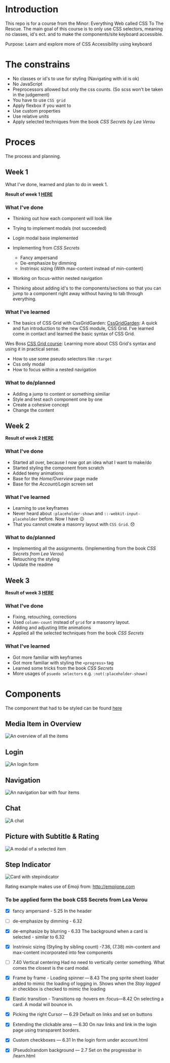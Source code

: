 # Introduction
This repo is for a course from the Minor: Everything Web called CSS To The Rescue.
The main goal of this course is to only use CSS selectors, meaning no classes, id's ect. and to make the components/site keyboard accessible.


Purpose:
Learn and explore more of CSS
Accessibility using keyboard

# The constrains
- No classes or id's to use for styling (Navigating with id  is ok)
- No JavaScript
- Preprocessors allowed but only the css counts. (So scss won't be taken in the judgement)
- You have to use `CSS grid`
- Apply flexbox if you want to
- Use custom properties
- Use relative units
- Apply selected techniques from the book *CSS Secrets by Lea Verou*

# Proces
The process and planning.


## Week 1
What I've done, learned and plan to do in week 1.

**Result of week 1 [HERE](https://kyunwang.github.io/hva-css-minor/week1/)**

### What I've done
- Thinking out how each component will look like

- Trying to implement modals (not succeeded)
- Login modal base implemented

- Implementing from *CSS Secrets*
	- Fancy ampersand
	- De-emphasize by dimming
	- Instrinsic sizing (With max-content instead of min-content)

- Working on focus-within nested navigation

- Thinking about adding id's to the components/sections so that you can jump to a component right away without having to tab through everything.

### What I've learned
- The basics of CSS Grid with CssGridGarden:
[CssGridGarden](http://cssgridgarden.com/):
A quick and fun introduction to the new CSS module, CSS Grid. I've learned come in contact and learned the basic syntax of CSS Grid.

Wes Boss [CSS Grid course](https://cssgrid.io):
Learning more about CSS Grid's syntax and using it in practical sense.

- How to use some pseudo selectors like `:target`
- Css only modal
- How to focus within a nested navigation

### What to do/planned
- Adding a jump to content or something similiar
- Style and test each component one by one
- Create a cohesive concept
- Change the content

## Week 2

**Result of week 2 [HERE](https://kyunwang.github.io/hva-css-minor/week2/)**

### What I've done
- Started all over, because I now got an idea what I want to make/do
- Started styling the component from scratch
- Added teeny animations
- Base for the *Home/Overview* page made
- Base for the *Account/Login* screen set

### What I've learned
- Learning to use keyframes
- Never heard about `:placeholder-shown` and `::-webkit-input-placeholder` before. Now I have 😉
- That you cannot create a masonry layout with `CSS Grid`. 😞

### What to do/planned
- Implementing all the assignments. (Implementing from the book *CSS Secrets from Lea Verou*)
- Retouching the styling
- Update the readme

## Week 3

**Result of week 3 [HERE](https://kyunwang.github.io/hva-css-minor/app/)**

### What I've done
- Fixing, retouching, corrections
- Used `column-count` instead of `grid` for a masonry layout.
- Adding and adjusting little animations
- Applied all the selected techniques from the book *CSS Secrets*

### What I've learned
- Got more familiar with keyframes
- Got more familiar with styling the `<progress>` tag
- Learned some tricks from the book *CSS Secrets*
- More usages of `psuedo selectors` e.g. `:not(:placeholder-shown)`

# Components
The component that had to be styled can be found [here](https://github.com/kyunwang/hva-css-minor/tree/master/components)

## Media Item in Overview
![An overview of all the items][home]
## Login
![An login form][login]

## Navigation
![An navigation bar with four items][navigation]

## Chat
![A chat][chat]

## Picture with Subtitle & Rating
![A modal of a selected item][pic-sub]

## Step Indicator
![Card with stepindicator][step-indi]

Rating example makes use of Emoji from: http://emojione.com

### To be applied form the book **CSS Secrets from Lea Verou**

- [x] fancy ampersand - 5.25
In the header
- [ ] de-emphasize by dimming - 6.32
- [x] de-emphasize by blurring - 6.33 
The background when a card is selected - similar to 6.32
- [x] Instrinsic sizing (Styling by sibling count) -7.36, (7.38)
min-content and max-content incorporated into few components
- [ ] 7.40 Vertical centering
Had no need to vertically center something. What comes the closest is the card modal.

- [x] Frame by frame - Loading spinner — 8.43
The png sprite sheet loader added to mimic the loading of logging in. Shows when the *Stay logged in* checkbox is checked to mimic the loading
- [x] Elastic transition - Transitions op :hovers en :focus—8.42
On selecting a card. A modal will bounce in.
- [x] Picking the right Cursor — 6.29
Default on links and set on buttons
- [x] Extending the clickable area — 6.30
On nav links and link in the login page using transparent borders.
- [x] Custom checkboxes — 6.31
In the login form under account.html
- [x] (Pseudo)random background — 2.7
Set on the progressbar in /learn.html


[home]: https://github.com/kyunwang/hva-css-minor/blob/develop/images/overview.png
[login]: https://github.com/kyunwang/hva-css-minor/blob/develop/images/login.png
[navigation]: https://github.com/kyunwang/hva-css-minor/blob/develop/images/navigation.png
[chat]: https://github.com/kyunwang/hva-css-minor/blob/develop/images/chat.png
[pic-sub]: https://github.com/kyunwang/hva-css-minor/blob/develop/images/modal.png
[step-indi]: https://github.com/kyunwang/hva-css-minor/blob/develop/images/progress.png